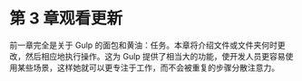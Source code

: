 # 第 3 章观看更新

前一章完全是关于 Gulp 的面包和黄油：任务。本章将介绍文件或文件夹何时更改，然后相应地执行操作。这为 Gulp 提供了相当大的功能，使开发人员更容易使用某些场景，这样她就可以更专注于工作，而不会被重复的步骤分散注意力。